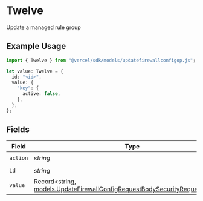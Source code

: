 # Twelve

Update a managed rule group

## Example Usage

```typescript
import { Twelve } from "@vercel/sdk/models/updatefirewallconfigop.js";

let value: Twelve = {
  id: "<id>",
  value: {
    "key": {
      active: false,
    },
  },
};
```

## Fields

| Field                                                                                                                                              | Type                                                                                                                                               | Required                                                                                                                                           | Description                                                                                                                                        |
| -------------------------------------------------------------------------------------------------------------------------------------------------- | -------------------------------------------------------------------------------------------------------------------------------------------------- | -------------------------------------------------------------------------------------------------------------------------------------------------- | -------------------------------------------------------------------------------------------------------------------------------------------------- |
| `action`                                                                                                                                           | *string*                                                                                                                                           | :heavy_check_mark:                                                                                                                                 | N/A                                                                                                                                                |
| `id`                                                                                                                                               | *string*                                                                                                                                           | :heavy_check_mark:                                                                                                                                 | N/A                                                                                                                                                |
| `value`                                                                                                                                            | Record<string, [models.UpdateFirewallConfigRequestBodySecurityRequest12Value](../models/updatefirewallconfigrequestbodysecurityrequest12value.md)> | :heavy_check_mark:                                                                                                                                 | N/A                                                                                                                                                |